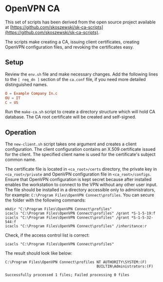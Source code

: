 # OpenVPN CA

This set of scripts has been derived from the open source project available at [https://github.com/skoszewski/sk-ca-scripts](https://github.com/skoszewski/sk-ca-scripts).

The scripts make creating a CA, issuing client certificates, creating OpenVPN configuration files, and revoking the certificates easy.

## Setup

Review the `env.sh` file and make necessary changes. Add the following lines to the `[ req_dn ]` section of the `ca.conf` file, if you need more detailed distinguished names.

```conf
O = Example Company In.c
OU = IT
C = US
```

Run the `make-ca.sh` script to create a directory structure which will hold CA database. The CA root certificate will be created and self-signed.

## Operation

The `new-client.sh` script takes one argument and creates a client configuration. The client configuration contains an X.509 certificate issued for the client. The specified client name is used for the certificate's subject common name.

The certificate file is located in `<ca_root>/certs` directory, the private key in `<ca_root>/private` and OpenVPN configuration file in `<ca_root>/configs`. Ensure that OpenVPN configuration is kept secret because after installed enables the workstation to connect to the VPN without any other user input. The file should be installed in a directory accessible only to administrators, for example: `C:\Program Files\OpenVPN Connect\profiles`. You can secure the folder with the following commands:

```
mkdir "C:\Program Files\OpenVPN Connect\profiles"
icacls "C:\Program Files\OpenVPN Connect\profiles" /grant *S-1-5-19:f
icacls "C:\Program Files\OpenVPN Connect\profiles" /grant *S-1-5-32-544:f
icacls "C:\Program Files\OpenVPN Connect\profiles" /inheritance:r
```

Check, if the access control list is correct:

```
icacls "C:\Program Files\OpenVPN Connect\profiles"
```

The result should look like below:

```text
C:\Program Files\OpenVPN Connect\profiles NT AUTHORITY\SYSTEM:(F)
                                          BUILTIN\Administrators:(F)

Successfully processed 1 files; Failed processing 0 files
```
